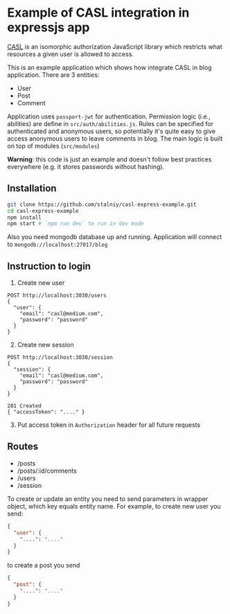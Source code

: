 # Example of CASL integration in expressjs app

[CASL](https://stalniy.github.io/casl/) is an isomorphic authorization JavaScript library which restricts what resources a given user is allowed to access.

This is an example application which shows how integrate CASL in blog application. There are 3 entities:
* User
* Post
* Comment

Application uses `passport-jwt` for authentication.
Permission logic (i.e., abilities) are define in `src/auth/abilities.js`. Rules can be specified for authenticated and anonymous users, so potentially it's quite easy to give access anonymous users to leave comments in blog.
The main logic is built on top of modules (`src/modules`)

**Warning**: this code is just an example and doesn't follow best practices everywhere (e.g. it stores passwords without hashing).

## Installation

```sh
git clone https://github.com/stalniy/casl-express-example.git
cd casl-express-example
npm install
npm start # `npm run dev` to run in dev mode
```

Also you need mongodb database up and running. Application will connect to `mongodb://localhost:27017/blog`


## Instruction to login

1. Create new user

```
POST http://localhost:3030/users
{
  "user": {
    "email": "casl@medium.com",
    "password": "password"
  }
}
```

2. Create new session

```
POST http://localhost:3030/session
{
  "session": {
    "email": "casl@medium.com",
    "password": "password"
  }
}

201 Created
{ "accessToken": "...." }
```

3. Put access token in `Authorization` header for all future requests


## Routes

* /posts
* /posts/:id/comments
* /users
* /session

To create or update an entity you need to send parameters in wrapper object, which key equals entity name.
For example, to create new user you send:

```json
{
  "user": {
    "....": "...."
  }
}
```

to create a post you send

```json
{
  "post": {
    "....": "...."
  }
}
```
